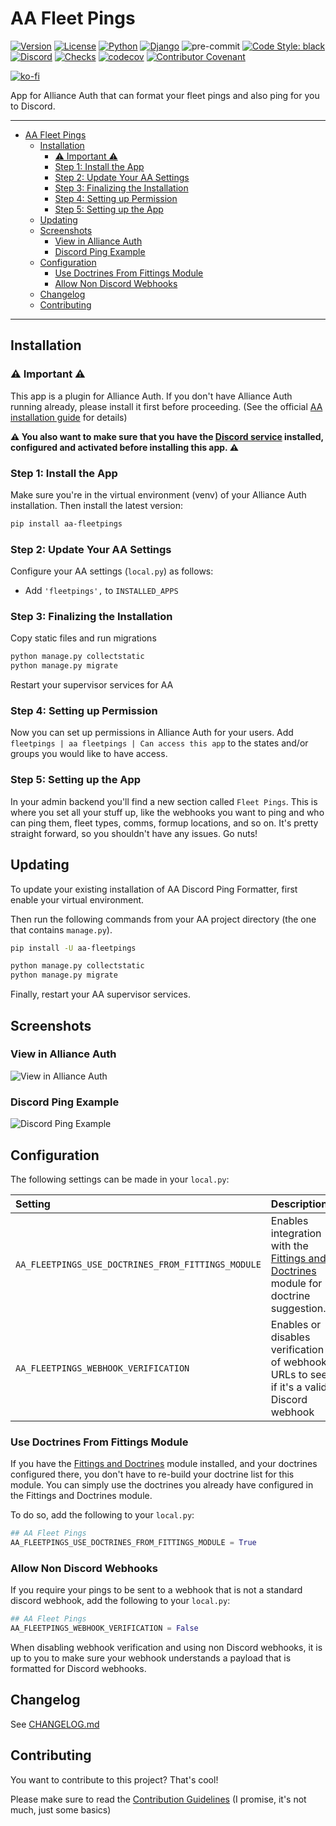 # AA Fleet Pings

[![Version](https://img.shields.io/pypi/v/aa-fleetpings?label=release)](https://pypi.org/project/aa-fleetpings/)
[![License](https://img.shields.io/github/license/ppfeufer/aa-fleetpings)](https://github.com/ppfeufer/aa-fleetpings/blob/master/LICENSE)
[![Python](https://img.shields.io/pypi/pyversions/aa-fleetpings)](https://pypi.org/project/aa-fleetpings/)
[![Django](https://img.shields.io/pypi/djversions/aa-fleetpings?label=django)](https://pypi.org/project/aa-fleetpings/)
![pre-commit](https://img.shields.io/badge/pre--commit-enabled-brightgreen?logo=pre-commit&logoColor=white)
[![Code Style: black](https://img.shields.io/badge/code%20style-black-000000.svg)](http://black.readthedocs.io/en/latest/)
[![Discord](https://img.shields.io/discord/790364535294132234?label=discord)](https://discord.gg/zmh52wnfvM)
[![Checks](https://github.com/ppfeufer/aa-fleetpings/actions/workflows/automated-checks.yml/badge.svg)](https://github.com/ppfeufer/aa-fleetpings/actions/workflows/automated-checks.yml)
[![codecov](https://codecov.io/gh/ppfeufer/aa-fleetpings/branch/master/graph/badge.svg?token=9I6HQB6W6J)](https://codecov.io/gh/ppfeufer/aa-fleetpings)
[![Contributor Covenant](https://img.shields.io/badge/Contributor%20Covenant-2.1-4baaaa.svg)](https://github.com/ppfeufer/aa-fleetpings/blob/master/CODE_OF_CONDUCT.md)

[![ko-fi](https://ko-fi.com/img/githubbutton_sm.svg)](https://ko-fi.com/N4N8CL1BY)

App for Alliance Auth that can format your fleet pings and also ping for you to
Discord.

---

<!-- TOC -->
* [AA Fleet Pings](#aa-fleet-pings)
  * [Installation](#installation)
    * [⚠️ Important ⚠️](#-important-)
    * [Step 1: Install the App](#step-1-install-the-app)
    * [Step 2: Update Your AA Settings](#step-2-update-your-aa-settings)
    * [Step 3: Finalizing the Installation](#step-3-finalizing-the-installation)
    * [Step 4: Setting up Permission](#step-4-setting-up-permission)
    * [Step 5: Setting up the App](#step-5-setting-up-the-app)
  * [Updating](#updating)
  * [Screenshots](#screenshots)
    * [View in Alliance Auth](#view-in-alliance-auth)
    * [Discord Ping Example](#discord-ping-example)
  * [Configuration](#configuration)
    * [Use Doctrines From Fittings Module](#use-doctrines-from-fittings-module)
    * [Allow Non Discord Webhooks](#allow-non-discord-webhooks)
  * [Changelog](#changelog)
  * [Contributing](#contributing)
<!-- TOC -->

---


## Installation

### ⚠️ Important ⚠️

This app is a plugin for Alliance Auth. If you don't have Alliance Auth running already,
please install it first before proceeding. (See the official [AA installation guide]
for details)

**⚠️ You also want to make sure that you have the [Discord service] installed,
configured and activated before installing this app. ⚠️**

### Step 1: Install the App

Make sure you're in the virtual environment (venv) of your Alliance Auth installation.
Then install the latest version:

```bash
pip install aa-fleetpings
```

### Step 2: Update Your AA Settings

Configure your AA settings (`local.py`) as follows:

- Add `'fleetpings',` to `INSTALLED_APPS`


### Step 3: Finalizing the Installation

Copy static files and run migrations

```bash
python manage.py collectstatic
python manage.py migrate
```

Restart your supervisor services for AA

### Step 4: Setting up Permission

Now you can set up permissions in Alliance Auth for your users.
Add ``fleetpings | aa fleetpings | Can access this app`` to the states and/or
groups you would like to have access.

### Step 5: Setting up the App

In your admin backend you'll find a new section called `Fleet Pings`.
This is where you set all your stuff up, like the webhooks you want to ping and who
can ping them, fleet types, comms, formup locations, and so on. It's pretty straight
forward, so you shouldn't have any issues. Go nuts!


## Updating

To update your existing installation of AA Discord Ping Formatter, first enable your
virtual environment.

Then run the following commands from your AA project directory (the one that
contains `manage.py`).

```bash
pip install -U aa-fleetpings

python manage.py collectstatic
python manage.py migrate
```

Finally, restart your AA supervisor services.


## Screenshots

### View in Alliance Auth

![View in Alliance Auth](https://raw.githubusercontent.com/ppfeufer/aa-fleetpings/master/fleetpings/docs/images/aa-view.jpg "View in Alliance Auth")

### Discord Ping Example

![Discord Ping Example](https://raw.githubusercontent.com/ppfeufer/aa-fleetpings/master/fleetpings/docs/images/discord-ping.jpg "Discord Ping Example")


## Configuration

The following settings can be made in your `local.py`:

| Setting                                            | Description                                                                             | Default |
|:---------------------------------------------------|:----------------------------------------------------------------------------------------|:--------|
| `AA_FLEETPINGS_USE_DOCTRINES_FROM_FITTINGS_MODULE` | Enables integration with the [Fittings and Doctrines] module for doctrine suggestion.   | `False` |
| `AA_FLEETPINGS_WEBHOOK_VERIFICATION`               | Enables or disables verification of webhook URLs to see if it's a valid Discord webhook | `True`  |


### Use Doctrines From Fittings Module

If you have the [Fittings and Doctrines] module installed, and your doctrines
configured there, you don't have to re-build your doctrine list for this module. You
can simply use the doctrines you already have configured in the Fittings and
Doctrines module.

To do so, add the following to your `local.py`:

```python
## AA Fleet Pings
AA_FLEETPINGS_USE_DOCTRINES_FROM_FITTINGS_MODULE = True
```

### Allow Non Discord Webhooks

If you require your pings to be sent to a webhook that is not a standard discord
webhook, add the following to your `local.py`:

```python
## AA Fleet Pings
AA_FLEETPINGS_WEBHOOK_VERIFICATION = False
```

When disabling webhook verification and using non Discord webhooks, it is up to you
to make sure your webhook understands a payload that is formatted for Discord webhooks.

<!-- URLs -->
[Fittings and Doctrines]: https://gitlab.com/colcrunch/fittings "Fittings and Doctrines"
[Discord service]: https://allianceauth.readthedocs.io/en/latest/features/services/discord.html "Discord service"
[AA installation guide]: https://allianceauth.readthedocs.io/en/latest/installation/allianceauth.html "AA installation guide"


## Changelog

See [CHANGELOG.md](https://github.com/ppfeufer/aa-fleetpings/blob/master/CHANGELOG.md)


## Contributing

You want to contribute to this project? That's cool!

Please make sure to read the [Contribution Guidelines](https://github.com/ppfeufer/aa-fleetpings/blob/master/CONTRIBUTING.md)
(I promise, it's not much, just some basics)

